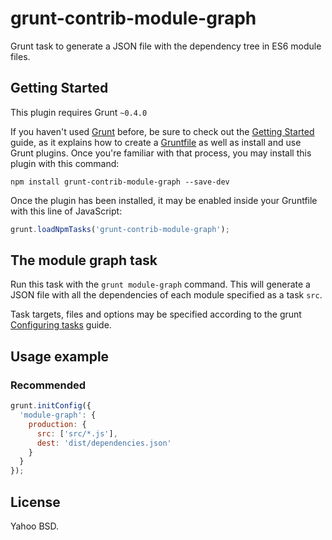 grunt-contrib-module-graph
==========================

Grunt task to generate a JSON file with the dependency tree in ES6 module files.

Getting Started
---------------
This plugin requires Grunt `~0.4.0`

If you haven't used [Grunt](http://gruntjs.com/) before, be sure to check out
the [Getting Started](http://gruntjs.com/getting-started) guide, as it explains
how to create a [Gruntfile](http://gruntjs.com/sample-gruntfile) as well as
install and use Grunt plugins. Once you're familiar with that process, you may
install this plugin with this command:

```shell
npm install grunt-contrib-module-graph --save-dev
```

Once the plugin has been installed, it may be enabled inside your Gruntfile with
this line of JavaScript:

```js
grunt.loadNpmTasks('grunt-contrib-module-graph');
```

The module graph task
---------------------

Run this task with the `grunt module-graph` command. This will generate a JSON
file with all the dependencies of each module specified as a task `src`.

Task targets, files and options may be specified according to the grunt
[Configuring tasks](http://gruntjs.com/configuring-tasks) guide.

Usage example
-------------

### Recommended

```js
grunt.initConfig({
  'module-graph': {
    production: {
      src: ['src/*.js'],
      dest: 'dist/dependencies.json'
    }
  }
});
```

License
-------

Yahoo BSD.

